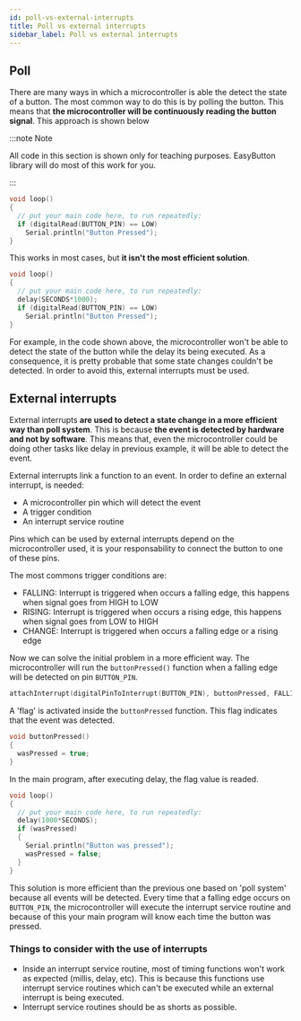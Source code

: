 ```yaml
---
id: poll-vs-external-interrupts
title: Poll vs external interrupts
sidebar_label: Poll vs external interrupts
---
```


## Poll

There are many ways in which a microcontroller is able the detect the state of a button. The most common 
way to do this is by polling the button. This means that **the microcontroller will be continuously reading the button signal**. This approach is shown below  

:::note Note

All code in this section is shown only for teaching purposes. EasyButton library will do most of this work for you.

:::

```cpp
void loop() 
{
  // put your main code here, to run repeatedly:
  if (digitalRead(BUTTON_PIN) == LOW)
    Serial.println("Button Pressed");
}
```
This works in most cases, but **it isn't the most efficient solution**.  

```cpp
void loop() 
{
  // put your main code here, to run repeatedly:
  delay(SECONDS*1000);
  if (digitalRead(BUTTON_PIN) == LOW)
    Serial.println("Button Pressed");
}
```
For example, in the code shown above, the microcontroller won't be able to detect the state of the button while the delay its being executed. As a consequence, it is pretty probable that some state changes couldn't be detected. In order to avoid this, external interrupts must be used.  

## External interrupts  
External interrupts **are used to detect a state change in a more efficient way than poll system**. This is because **the event is detected by hardware and not by software**. This means that, even the microcontroller could be doing other tasks like delay in previous example, it will be able to detect the event.  

External interrupts link a function to an event. In order to define an external interrupt, is needed:  

* A microcontroller pin which will detect the event
* A trigger condition  
* An interrupt service routine  

Pins which can be used by external interrupts depend on the microcontroller used, it is your responsability to connect the button to one of these pins.

The most commons trigger conditions are:  
* FALLING: Interrupt is triggered when occurs a falling edge, this happens when signal goes from HIGH to LOW
* RISING: Interrupt is triggered when occurs a rising edge, this happens when signal goes from LOW to HIGH
* CHANGE: Interrupt is triggered when occurs a falling edge or a rising edge

Now we can solve the initial problem in a more efficient way. The microcontroller will run the `buttonPressed()` function when a falling edge will be detected on pin `BUTTON_PIN`.

```cpp
attachInterrupt(digitalPinToInterrupt(BUTTON_PIN), buttonPressed, FALLING);
```

A 'flag' is activated inside the `buttonPressed` function. This flag indicates that the event was detected.
```cpp
void buttonPressed()
{
  wasPressed = true;
}
```
In the main program, after executing delay, the flag value is readed.
```cpp
void loop()
{
  // put your main code here, to run repeatedly:
  delay(1000*SECONDS);
  if (wasPressed)
  {
    Serial.println("Button was pressed");
    wasPressed = false;
  }
}
```
This solution is more efficient than the previous one based on 'poll system' because all events will be detected. Every time that a falling edge occurs on `BUTTON_PIN`, the microcontroller will execute the interrupt service routine and because of this your main program will know each time the button was pressed.  

### **Things to consider with the use of interrupts**
* Inside an interrupt service routine, most of timing functions won't work as expected (millis, delay, etc). This is because this functions use interrupt service routines which can't be executed while an external interrupt is being executed.
* Interrupt service routines should be as shorts as possible.

